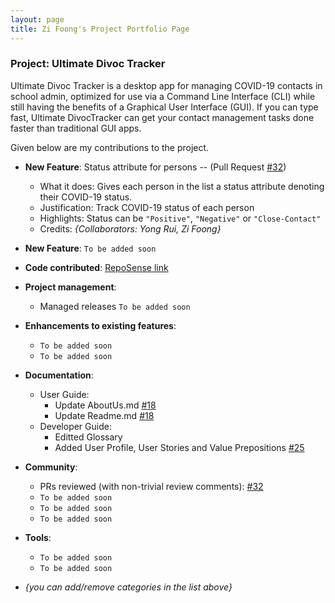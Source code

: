 ```yaml
---
layout: page
title: Zi Foong's Project Portfolio Page
---
```


### Project: Ultimate Divoc Tracker
Ultimate Divoc Tracker is a desktop app for managing COVID-19 contacts in school admin, optimized for use via a Command Line Interface (CLI) while still having the benefits of a Graphical User Interface (GUI). If you can type fast, Ultimate DivocTracker can get your contact management tasks done faster than traditional GUI apps.

Given below are my contributions to the project.

* **New Feature**: Status attribute for persons -- (Pull Request [\#32](https://github.com/AY2122S2-CS2103T-T12-1/tp/pull/32)) 
  * What it does: Gives each person in the list a status attribute denoting their COVID-19 status. 
  * Justification: Track COVID-19 status of each person
  * Highlights: Status can be `"Positive"`, `"Negative"` or `"Close-Contact"`
  * Credits: *{Collaborators: Yong Rui, Zi Foong}*

* **New Feature**: `To be added soon`
* **Code contributed**: [RepoSense link]()
* **Project management**:
  * Managed releases `To be added soon`
* **Enhancements to existing features**:
  * `To be added soon`
  * `To be added soon`
* **Documentation**:
  * User Guide:
    * Update AboutUs.md [\#18](https://github.com/AY2122S2-CS2103T-T12-1/tp/pull/18)
    * Update Readme.md [\#18](https://github.com/AY2122S2-CS2103T-T12-1/tp/pull/18)
  * Developer Guide:
    * Editted Glossary
    * Added User Profile, User Stories and Value Prepositions [\#25](https://github.com/AY2122S2-CS2103T-T12-1/tp/pull/25)
* **Community**:
  * PRs reviewed (with non-trivial review comments): [\#32](https://github.com/AY2122S2-CS2103T-T12-1/tp/pull/32)
  * `To be added soon`
  * `To be added soon`
  * `To be added soon`
* **Tools**:
  * `To be added soon`
  * `To be added soon`
* _{you can add/remove categories in the list above}_
